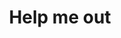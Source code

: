 ---
hackday: 28-cardiff
title: Help me out
summary: 'Getting out and about whatever your needs - supporting pedestrian route
  planning for people with a wide range of abilities'
thumbnail: help_me_out.jpg
team:
- Kerry Hood
- Ben Morris
- Dylan Jones
- Edward Jones
- Mim Gibbs
about: We have been developing a needs based application to support people to be able
  to plan safe and tolerable routes to get out and about in their community.  This
  has been based on a needs mapping, data on hazards and supportive features from
  both publicly available and user entered data. It aims to allow for time varying
  route features such as impact of weather (rain, wind) as well as the opportunity
  to specify total route restrictions (such as total elevation).
links:
  presentation: https://docs.google.com/presentation/d/1vvht37MXhhH8l3VOEbaH0TQLagEX2S53S95QFeHkWvg/edit?usp=sharing
  video: https://youtu.be/LHglJZ5OlMo
rank-panel: 1
rank-community: 2
---